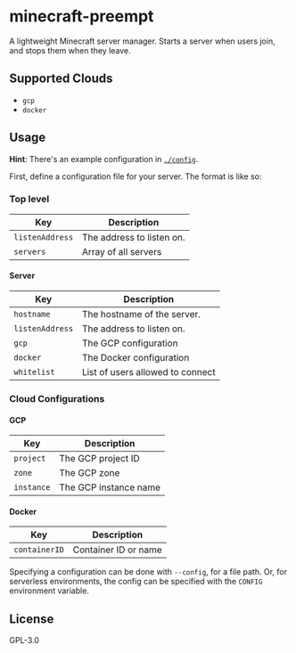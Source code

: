# minecraft-preempt

A lightweight Minecraft server manager. Starts a server when users join, and stops them when they leave.

## Supported Clouds

- `gcp`
- `docker`

## Usage

**Hint**: There's an example configuration in [`./config`](./config).

First, define a configuration file for your server. The format is like so:

### Top level

| Key             | Description               |
| --------------- | ------------------------- |
| `listenAddress` | The address to listen on. |
| `servers`       | Array of all servers      |

#### Server

| Key             | Description                      |
| --------------- | -------------------------------- |
| `hostname`      | The hostname of the server.      |
| `listenAddress` | The address to listen on.        |
| `gcp`           | The GCP configuration            |
| `docker`        | The Docker configuration         |
| `whitelist`     | List of users allowed to connect |

### Cloud Configurations

#### GCP

| Key        | Description           |
| ---------- | --------------------- |
| `project`  | The GCP project ID    |
| `zone`     | The GCP zone          |
| `instance` | The GCP instance name |

#### Docker

| Key           | Description          |
| ------------- | -------------------- |
| `containerID` | Container ID or name |

Specifying a configuration can be done with `--config`, for a file path.
Or, for serverless environments, the config can be specified with the
`CONFIG` environment variable.

## License

GPL-3.0
